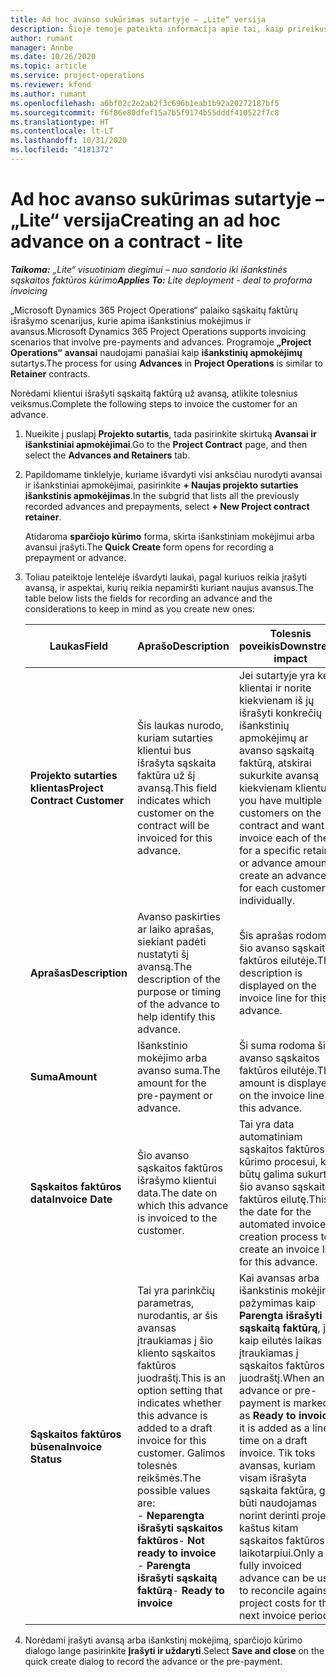```yaml
---
title: Ad hoc avanso sukūrimas sutartyje – „Lite“ versija
description: Šioje temoje pateikta informacija apie tai, kaip prireikus sutartyje sukurti avansą.
author: rumant
manager: Annbe
ms.date: 10/26/2020
ms.topic: article
ms.service: project-operations
ms.reviewer: kfend
ms.author: rumant
ms.openlocfilehash: a6bf02c2e2ab2f3c696b1eab1b92a20272187bf5
ms.sourcegitcommit: f6f86e80dfef15a7b5f9174b55dddf410522f7c8
ms.translationtype: HT
ms.contentlocale: lt-LT
ms.lasthandoff: 10/31/2020
ms.locfileid: "4181372"
---
```

# <a name="creating-an-ad-hoc-advance-on-a-contract---lite"></a><span data-ttu-id="d2202-103">Ad hoc avanso sukūrimas sutartyje – „Lite“ versija</span><span class="sxs-lookup"><span data-stu-id="d2202-103">Creating an ad hoc advance on a contract - lite</span></span>

<span data-ttu-id="d2202-104">_**Taikoma:** „Lite“ visuotiniam diegimui – nuo sandorio iki išankstinės sąskaitos faktūros kūrimo_</span><span class="sxs-lookup"><span data-stu-id="d2202-104">_**Applies To:** Lite deployment - deal to proforma invoicing_</span></span>

<span data-ttu-id="d2202-105">„Microsoft Dynamics 365 Project Operations“ palaiko sąskaitų faktūrų išrašymo scenarijus, kurie apima išankstinius mokėjimus ir avansus.</span><span class="sxs-lookup"><span data-stu-id="d2202-105">Microsoft Dynamics 365 Project Operations supports invoicing scenarios that involve pre-payments and advances.</span></span> <span data-ttu-id="d2202-106">Programoje **„Project Operations“** **avansai** naudojami panašiai kaip **išankstinių apmokėjimų** sutartys.</span><span class="sxs-lookup"><span data-stu-id="d2202-106">The process for using **Advances** in **Project Operations** is similar to **Retainer** contracts.</span></span> 

<span data-ttu-id="d2202-107">Norėdami klientui išrašyti sąskaitą faktūrą už avansą, atlikite tolesnius veiksmus.</span><span class="sxs-lookup"><span data-stu-id="d2202-107">Complete the following steps to invoice the customer for an advance.</span></span>

1. <span data-ttu-id="d2202-108">Nueikite į puslapį **Projekto sutartis**, tada pasirinkite skirtuką **Avansai ir išankstiniai apmokėjimai**.</span><span class="sxs-lookup"><span data-stu-id="d2202-108">Go to the **Project Contract** page, and then select the **Advances and Retainers** tab.</span></span>
2. <span data-ttu-id="d2202-109">Papildomame tinklelyje, kuriame išvardyti visi anksčiau nurodyti avansai ir išankstiniai apmokėjimai, pasirinkite **+ Naujas projekto sutarties išankstinis apmokėjimas**.</span><span class="sxs-lookup"><span data-stu-id="d2202-109">In the subgrid that lists all the previously recorded advances and prepayments, select **+ New Project contract retainer**.</span></span> 

    <span data-ttu-id="d2202-110">Atidaroma **sparčiojo kūrimo** forma, skirta išankstiniam mokėjimui arba avansui įrašyti.</span><span class="sxs-lookup"><span data-stu-id="d2202-110">The **Quick Create** form opens for recording a prepayment or advance.</span></span>
    
3. <span data-ttu-id="d2202-111">Toliau pateiktoje lentelėje išvardyti laukai, pagal kuriuos reikia įrašyti avansą, ir aspektai, kurių reikia nepamiršti kuriant naujus avansus.</span><span class="sxs-lookup"><span data-stu-id="d2202-111">The table below lists the fields for recording an advance and the considerations to keep in mind as you create new ones:</span></span>

    | <span data-ttu-id="d2202-112">Laukas</span><span class="sxs-lookup"><span data-stu-id="d2202-112">Field</span></span> | <span data-ttu-id="d2202-113">Aprašo</span><span class="sxs-lookup"><span data-stu-id="d2202-113">Description</span></span> | <span data-ttu-id="d2202-114">Tolesnis poveikis</span><span class="sxs-lookup"><span data-stu-id="d2202-114">Downstream impact</span></span> |
    | --- | --- | --- |
    | <span data-ttu-id="d2202-115">**Projekto sutarties klientas**</span><span class="sxs-lookup"><span data-stu-id="d2202-115">**Project Contract Customer**</span></span> | <span data-ttu-id="d2202-116">Šis laukas nurodo, kuriam sutarties klientui bus išrašyta sąskaita faktūra už šį avansą.</span><span class="sxs-lookup"><span data-stu-id="d2202-116">This field indicates which customer on the contract will be invoiced for this advance.</span></span> | <span data-ttu-id="d2202-117">Jei sutartyje yra keli klientai ir norite kiekvienam iš jų išrašyti konkrečių išankstinių apmokėjimų ar avanso sąskaitą faktūrą, atskirai sukurkite avansą kiekvienam klientui.</span><span class="sxs-lookup"><span data-stu-id="d2202-117">If you have multiple customers on the contract and want to invoice each of them for a specific retainer or advance amount, create an advance for each customer individually.</span></span> |
    | <span data-ttu-id="d2202-118">**Aprašas**</span><span class="sxs-lookup"><span data-stu-id="d2202-118">**Description**</span></span> | <span data-ttu-id="d2202-119">Avanso paskirties ar laiko aprašas, siekiant padėti nustatyti šį avansą.</span><span class="sxs-lookup"><span data-stu-id="d2202-119">The description of the purpose or timing of the advance to help identify this advance.</span></span> | <span data-ttu-id="d2202-120">Šis aprašas rodomas šio avanso sąskaitos faktūros eilutėje.</span><span class="sxs-lookup"><span data-stu-id="d2202-120">This description is displayed on the invoice line for this advance.</span></span> |
    | <span data-ttu-id="d2202-121">**Suma**</span><span class="sxs-lookup"><span data-stu-id="d2202-121">**Amount**</span></span> | <span data-ttu-id="d2202-122">Išankstinio mokėjimo arba avanso suma.</span><span class="sxs-lookup"><span data-stu-id="d2202-122">The amount for the pre-payment or advance.</span></span> | <span data-ttu-id="d2202-123">Ši suma rodoma šio avanso sąskaitos faktūros eilutėje.</span><span class="sxs-lookup"><span data-stu-id="d2202-123">This amount is displayed on the invoice line for this advance.</span></span> |
    | <span data-ttu-id="d2202-124">**Sąskaitos faktūros data**</span><span class="sxs-lookup"><span data-stu-id="d2202-124">**Invoice Date**</span></span> | <span data-ttu-id="d2202-125">Šio avanso sąskaitos faktūros išrašymo klientui data.</span><span class="sxs-lookup"><span data-stu-id="d2202-125">The date on which this advance is invoiced to the customer.</span></span> | <span data-ttu-id="d2202-126">Tai yra data automatiniam sąskaitos faktūros kūrimo procesui, kad būtų galima sukurti šio avanso sąskaitos faktūros eilutę.</span><span class="sxs-lookup"><span data-stu-id="d2202-126">This is the date for the automated invoice creation process to create an invoice line for this advance.</span></span> |
    | <span data-ttu-id="d2202-127">**Sąskaitos faktūros būsena**</span><span class="sxs-lookup"><span data-stu-id="d2202-127">**Invoice Status**</span></span> | <span data-ttu-id="d2202-128">Tai yra parinkčių parametras, nurodantis, ar šis avansas įtraukiamas į šio kliento sąskaitos faktūros juodraštį.</span><span class="sxs-lookup"><span data-stu-id="d2202-128">This is an option setting that indicates whether this advance is added to a draft invoice for this customer.</span></span> <span data-ttu-id="d2202-129">Galimos tolesnės reikšmės.</span><span class="sxs-lookup"><span data-stu-id="d2202-129">The possible values are:</span></span></br><span data-ttu-id="d2202-130">- **Neparengta išrašyti sąskaitos faktūros**</span><span class="sxs-lookup"><span data-stu-id="d2202-130">- **Not ready to invoice**</span></span></br><span data-ttu-id="d2202-131">- **Parengta išrašyti sąskaitą faktūrą**</span><span class="sxs-lookup"><span data-stu-id="d2202-131">- **Ready to invoice**</span></span> | <span data-ttu-id="d2202-132">Kai avansas arba išankstinis mokėjimas pažymimas kaip **Parengta išrašyti sąskaitą faktūrą**, jis kaip eilutės laikas įtraukiamas į sąskaitos faktūros juodraštį.</span><span class="sxs-lookup"><span data-stu-id="d2202-132">When an advance or pre-payment is marked as **Ready to invoice**, it is added as a line time on a draft invoice.</span></span> <span data-ttu-id="d2202-133">Tik toks avansas, kuriam visam išrašyta sąskaita faktūra, gali būti naudojamas norint derinti projekto kaštus kitam sąskaitos faktūros laikotarpiui.</span><span class="sxs-lookup"><span data-stu-id="d2202-133">Only a fully invoiced advance can be used to reconcile against project costs for the next invoice period.</span></span> |

4. <span data-ttu-id="d2202-134">Norėdami įrašyti avansą arba išankstinį mokėjimą, sparčiojo kūrimo dialogo lange pasirinkite **Įrašyti ir uždaryti**.</span><span class="sxs-lookup"><span data-stu-id="d2202-134">Select **Save and close** on the quick create dialog to record the advance or the pre-payment.</span></span>
